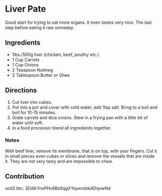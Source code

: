 # Liver Pate

Good start for trying to eat more organs.
It even tastes very nice.
The last step before eating it raw someday.

## Ingredients


- 1lbs./500g liver (chicken, beef, poultry etc.)
- 1 Cup Carrots
- 1 Cup Onions
- 2 Teaspoon Nutmeg
- 2 Tablespoon Butter or Ghee

## Directions

1. Cut liver into cubes.
2. Put into a pot and cover with cold water, add 1tsp salt. Bring to a boil and boil for 10-15 minutes.
3. Grate carrots and dice onions. Stew in a frying pan with a little bit of water until soft.
4. In a food processor blend all ingredients together.

### Notes

With beef liver, remove its membrane, that is on top, with your fingers. Cut it in small pieces even cubes or slices and remove the vessels that are inside it. They are not very tasty and are impossible to chew.

## Contribution

vod3
btc: 3DdikYnxPHv6Bz6qgXYoyxrcbikADqxwNd
